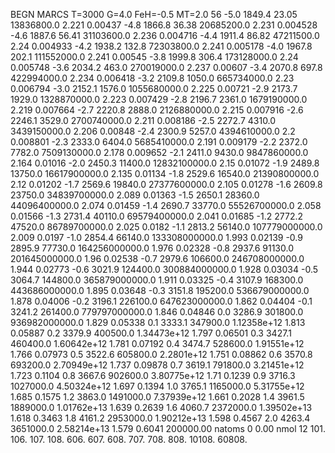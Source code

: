BEGN
MARCS T=3000 G=4.0 FeH=-0.5 MT=2.0
                  56
-5.0 1849.4 23.05 13836800.0 2.221 0.00437 
-4.8 1866.8 36.38 20685200.0 2.231 0.004528 
-4.6 1887.6 56.41 31103600.0 2.236 0.004716 
-4.4 1911.4 86.82 47211500.0 2.24 0.004933 
-4.2 1938.2 132.8 72303800.0 2.241 0.005178 
-4.0 1967.8 202.1 111552000.0 2.241 0.00545 
-3.8 1999.8 306.4 173128000.0 2.24 0.005748 
-3.6 2034.2 463.0 270019000.0 2.237 0.00607 
-3.4 2070.8 697.8 422994000.0 2.234 0.006418 
-3.2 2109.8 1050.0 665734000.0 2.23 0.006794 
-3.0 2152.1 1576.0 1055680000.0 2.225 0.00721 
-2.9 2173.7 1929.0 1328870000.0 2.223 0.007429 
-2.8 2196.7 2361.0 1679190000.0 2.219 0.007664 
-2.7 2220.8 2888.0 2126880000.0 2.215 0.007916 
-2.6 2246.1 3529.0 2700740000.0 2.211 0.008186 
-2.5 2272.7 4310.0 3439150000.0 2.206 0.00848 
-2.4 2300.9 5257.0 4394610000.0 2.2 0.008801 
-2.3 2333.0 6404.0 5685410000.0 2.191 0.009179 
-2.2 2372.0 7782.0 7509130000.0 2.178 0.009652 
-2.1 2411.0 9430.0 9847860000.0 2.164 0.01016 
-2.0 2450.3 11400.0 12832100000.0 2.15 0.01072 
-1.9 2489.8 13750.0 16617900000.0 2.135 0.01134 
-1.8 2529.6 16540.0 21390800000.0 2.12 0.01202 
-1.7 2569.6 19840.0 27377600000.0 2.105 0.01278 
-1.6 2609.8 23750.0 34839700000.0 2.089 0.01363 
-1.5 2650.1 28360.0 44096400000.0 2.074 0.01459 
-1.4 2690.7 33770.0 55526700000.0 2.058 0.01566 
-1.3 2731.4 40110.0 69579400000.0 2.041 0.01685 
-1.2 2772.2 47520.0 86789700000.0 2.025 0.0182 
-1.1 2813.2 56140.0 107779000000.0 2.009 0.0197 
-1.0 2854.4 66140.0 133308000000.0 1.993 0.02139 
-0.9 2895.9 77730.0 164256000000.0 1.976 0.02328 
-0.8 2937.6 91130.0 201645000000.0 1.96 0.02538 
-0.7 2979.6 106600.0 246708000000.0 1.944 0.02773 
-0.6 3021.9 124400.0 300884000000.0 1.928 0.03034 
-0.5 3064.7 144800.0 365879000000.0 1.911 0.03325 
-0.4 3107.9 168300.0 443686000000.0 1.895 0.03648 
-0.3 3151.8 195200.0 536679000000.0 1.878 0.04006 
-0.2 3196.1 226100.0 647623000000.0 1.862 0.04404 
-0.1 3241.2 261400.0 779797000000.0 1.846 0.04846 
0.0 3286.9 301800.0 936982000000.0 1.829 0.05338 
0.1 3333.1 347900.0 1.12358e+12 1.813 0.05887 
0.2 3379.9 400500.0 1.34473e+12 1.797 0.06501 
0.3 3427.1 460400.0 1.60642e+12 1.781 0.07192 
0.4 3474.7 528600.0 1.91551e+12 1.766 0.07973 
0.5 3522.6 605800.0 2.2801e+12 1.751 0.08862 
0.6 3570.8 693200.0 2.70949e+12 1.737 0.09878 
0.7 3619.1 791800.0 3.21451e+12 1.723 0.1104 
0.8 3667.6 902600.0 3.80775e+12 1.71 0.1239 
0.9 3716.3 1027000.0 4.50324e+12 1.697 0.1394 
1.0 3765.1 1165000.0 5.31755e+12 1.685 0.1575 
1.2 3863.0 1491000.0 7.37939e+12 1.661 0.2028 
1.4 3961.5 1889000.0 1.01762e+13 1.639 0.2639 
1.6 4060.7 2372000.0 1.39502e+13 1.618 0.3463 
1.8 4161.2 2953000.0 1.90212e+13 1.598 0.4567 
2.0 4263.4 3651000.0 2.58214e+13 1.579 0.6041 
200000.00
natoms              0      0.00
nmol          12
          101.         106.       107.      108.         606.        607.        608.
          707.         708.       808.    10108.       60808.
